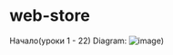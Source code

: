 # web-store
Начало(уроки 1 - 22)
Diagram: ![image](https://user-images.githubusercontent.com/113936244/221417354-66b2d14c-01b8-4a4b-bcad-bc87f5944cf7.png))
